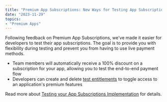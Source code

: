 ```yaml
---
title: "Premium App Subscriptions: New Ways for Testing App Subscriptions"
date: "2023-11-29"
topics:
- "Premium Apps"
---
```


Following feedback on Premium App Subscriptions, we've made it easier for developers to test their app subscriptions. The goal is to provide you with flexibility during testing and prevent you from having to use live payment methods.

* Team members will automatically receive a 100% discount on a subscription for your app, allowing you to test the end-to-end payment flow
* Developers can create and delete [test entitlements](#DOCS_RESOURCES_ENTITLEMENT/create-test-entitlement) to toggle access to an application's premium features

Read more about [Testing your App Subscriptions Implementation](#DOCS_MONETIZATION_IMPLEMENTING_APP_SUBSCRIPTIONS/testing-your-app-subscription-implementation) for details.

